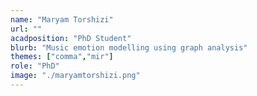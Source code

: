 ```yaml
---
name: "Maryam Torshizi"
url: ""
acadposition: "PhD Student"
blurb: "Music emotion modelling using graph analysis"
themes: ["comma","mir"]
role: "PhD"
image: "./maryamtorshizi.png"
---
```

